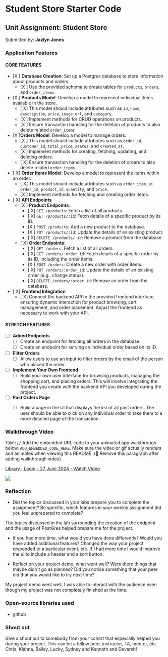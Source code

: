 # Student Store Starter Code
## Unit Assignment: Student Store

Submitted by: **Jazlyn Jones**
### Application Features

#### CORE FEATURES


- [X ] **Database Creation**: Set up a Postgres database to store information about products and orders.
  - [X ] Use the provided schema to create tables for `products`, `orders`, and `order_items`.
- [X ] **Products Model**: Develop a model to represent individual items available in the store. 
  - [ X] This model should include attributes such as `id`, `name`, `description`, `price`, `image_url`, and `category`.
  - [X ] Implement methods for CRUD operations on products.
  - [X ] Ensure transaction handling for the deletion of products to also delete related `order_items`
- [X ]**Orders Model**: Develop a model to manage orders. 
  - [X ] This model should include attributes such as `order_id`, `customer_id`, `total_price`, `status`, and `created_at`.
  - [X ] Implement methods for creating, fetching, updating, and deleting orders.
  - [ X] Ensure transaction handling for the deletion of orders to also delete related `order_items`
- [ X] **Order Items Model**: Develop a model to represent the items within an order. 
  - [ X] This model should include attributes such as `order_item_id`, `order_id`, `product_id`, `quantity`, and `price`.
  - [X ] Implement methods for fetching and creating order items.
- [ X] **API Endpoints**
  - [X ] **Product Endpoints**:
    - [ X] `GET /products`: Fetch a list of all products.
    - [ X] `GET /products/:id`: Fetch details of a specific product by its ID.
    - [X ] `POST /products`: Add a new product to the database.
    - [X ] `PUT /products/:id`: Update the details of an existing product.
    - [ X] `DELETE /products/:id`: Remove a product from the database.
  - [ X] **Order Endpoints**:
    - [ X] `GET /orders`: Fetch a list of all orders.
    - [ X] `GET /orders/:order_id`: Fetch details of a specific order by its ID, including the order items.
    - [X ] `POST /orders`: Create a new order with order items.
    - [ X] `PUT /orders/:order_id`: Update the details of an existing order (e.g., change status).
    - [ X] `DELETE /orders/:order_id`: Remove an order from the database.
- [ X] **Frontend Integration**
  - [ X] Connect the backend API to the provided frontend interface, ensuring dynamic interaction for product browsing, cart management, and order placement. Adjust the frontend as necessary to work with your API.


#### STRETCH FEATURES

- [ ] **Added Endpoints**
  - [ ] Create an endpoint for fetching all orders in the database.
  - [ ] Create an endpoint for serving an individual order based on its ID.
- [ ] **Filter Orders**
  - [ ] Allow users to use an input to filter orders by the email of the person who placed the order.
- [ ] **Implement Your Own Frontend**
  - [ ] Build your own user interface for browsing products, managing the shopping cart, and placing orders. This will involve integrating the frontend you create with the backend API you developed during the project.
- [ ] **Past Orders Page**
  - [ ] Build a page in the UI that displays the list of all past orders. The user should be able to click on any individual order to take them to a more detailed page of the transaction.


### Walkthrough Video

`TODO://` Add the embedded URL code to your animated app walkthrough below, `ADD_EMBEDDED_CODE_HERE`. Make sure the video or gif actually renders and animates when viewing this README. (🚫 Remove this paragraph after adding walkthrough video)

<div>
    <a href="https://www.loom.com/share/61240c4c93c04ea5b7305840f8d9456f">
      <p>Library | Loom - 27 June 2024 - Watch Video</p>
    </a>
    <a href="https://www.loom.com/share/61240c4c93c04ea5b7305840f8d9456f">
      <img style="max-width:300px;" src="https://cdn.loom.com/sessions/thumbnails/61240c4c93c04ea5b7305840f8d9456f-1719583844170-with-play.gif">
    </a>
  </div>


  

### Reflection

* Did the topics discussed in your labs prepare you to complete the assignment? Be specific, which features in your weekly assignment did you feel unprepared to complete?

The topics discussed in the lab surrounding the creation of the endpoint and the usage of PostGres helped prepare me for the project.

* If you had more time, what would you have done differently? Would you have added additional features? Changed the way your project responded to a particular event, etc.
 If I had more time I would improve the ui to include a header and a sort button.

* Reflect on your project demo, what went well? Were there things that maybe didn't go as planned? Did you notice something that your peer did that you would like to try next time?

My project demo went well, I was able to interact with the audience even though my project was not completely finished at the time. 

### Open-source libraries used

- github 

### Shout out

Give a shout out to somebody from your cohort that especially helped you during your project. This can be a fellow peer, instructor, TA, mentor, etc.
Chris, Kiahna, Bailey, Lucky, Sydney and Kenneth and Devarsh!



